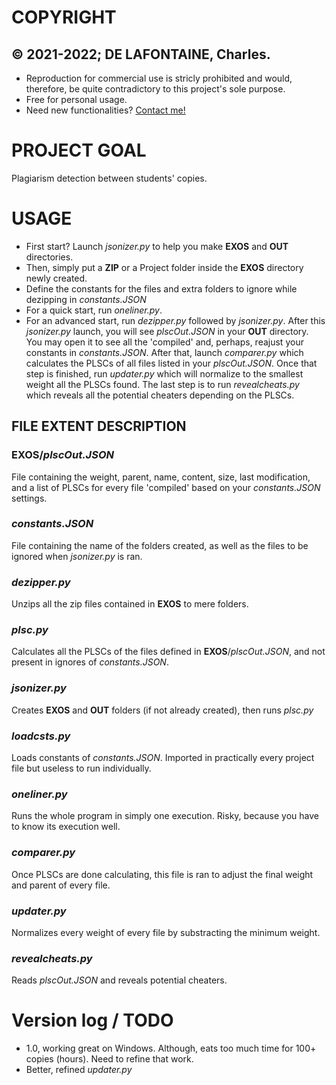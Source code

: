 # COPYRIGHT
## © 2021-2022; DE LAFONTAINE, Charles.

- Reproduction for commercial use is stricly prohibited and would, therefore, be quite contradictory to this project's sole purpose. 
- Free for personal usage. 
- Need new functionalities? [Contact me!](https://www.linkedin.com/in/charles-de-lafontaine-2506191b2/)

# PROJECT GOAL
Plagiarism detection between students' copies.

# USAGE

- First start? Launch *jsonizer.py* to help you make **EXOS** and **OUT** directories. 
- Then, simply put a **ZIP** or a Project folder inside the **EXOS** directory newly created.
- Define the constants for the files and extra folders to ignore while dezipping in *constants.JSON*
- For a quick start, run *oneliner.py*.
- For an advanced start, run *dezipper.py* followed by *jsonizer.py*. After this *jsonizer.py* launch, you will see *plscOut.JSON* in your **OUT** directory. You may open it to see all the 'compiled' and, perhaps, reajust your constants in *constants.JSON*. After that, launch *comparer.py* which calculates the PLSCs of all files listed in your *plscOut.JSON*. Once that step is finished, run *updater.py* which will normalize to the smallest weight all the PLSCs found. The last step is to run *revealcheats.py* which reveals all the potential cheaters depending on the PLSCs.

## FILE EXTENT DESCRIPTION

### **EXOS**/*plscOut.JSON*

File containing the weight, parent, name, content, size, last modification, and a list of PLSCs for every file 'compiled' based on your *constants.JSON* settings.

### *constants.JSON*

File containing the name of the folders created, as well as the files to be ignored when *jsonizer.py* is ran.

### *dezipper.py*

Unzips all the zip files contained in **EXOS** to mere folders.

### *plsc.py*

Calculates all the PLSCs of the files defined in **EXOS**/*plscOut.JSON*, and not present in ignores of *constants.JSON*.

### *jsonizer.py*

Creates **EXOS** and **OUT** folders (if not already created), then runs *plsc.py*

### *loadcsts.py*

Loads constants of *constants.JSON*. Imported in practically every project file but useless to run individually.

### *oneliner.py*

Runs the whole program in simply one execution. Risky, because you have to know its execution well.

### *comparer.py*

Once PLSCs are done calculating, this file is ran to adjust the final weight and parent of every file.

### *updater.py*

Normalizes every weight of every file by substracting the minimum weight.

### *revealcheats.py*

Reads *plscOut.JSON* and reveals potential cheaters.

# Version log / TODO

- 1.0, working great on Windows. Although, eats too much time for 100+ copies (hours). Need to refine that work.
- Better, refined *updater.py*
